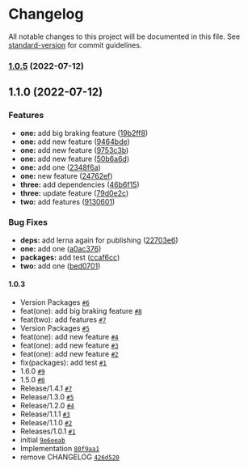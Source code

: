 # Changelog

All notable changes to this project will be documented in this file. See [standard-version](https://github.com/conventional-changelog/standard-version) for commit guidelines.

### [1.0.5](https://github.com/azu/monorepo-release-changesets/compare/v1.1.0...v1.0.5) (2022-07-12)

## 1.1.0 (2022-07-12)


### Features

* **one:** add big braking feature ([19b2ff8](https://github.com/azu/monorepo-release-changesets/commit/19b2ff83b386c9cca99bb6c12bc7173a04bde094))
* **one:** add new feature ([9464bde](https://github.com/azu/monorepo-release-changesets/commit/9464bdef9fb4f7d9ba4d0654b661b61872ec96c3))
* **one:** add new feature ([9753c3b](https://github.com/azu/monorepo-release-changesets/commit/9753c3b09007aec792ddc300b6ee4d8d0e228f7f))
* **one:** add new feature ([50b6a6d](https://github.com/azu/monorepo-release-changesets/commit/50b6a6d9337bce6ca5975676fe869aecd8cf4437))
* **one:** add one ([2348f6a](https://github.com/azu/monorepo-release-changesets/commit/2348f6aede39c9c649f941deee9f4a6705367c08))
* **one:** new feature ([24762ef](https://github.com/azu/monorepo-release-changesets/commit/24762ef2e818f84a105a1bb4c09e6f30bd7bd410))
* **three:** add dependencies ([46b6f15](https://github.com/azu/monorepo-release-changesets/commit/46b6f15eefbc767c786b1c6799bbd26a87b1633e))
* **three:** update feature ([79d0e2c](https://github.com/azu/monorepo-release-changesets/commit/79d0e2c730f6371b6f518d38a049efa367b1fd7b))
* **two:** add features ([9130601](https://github.com/azu/monorepo-release-changesets/commit/913060185bd994d1f8dfae7f912513d4f2656a1b))


### Bug Fixes

* **deps:** add lerna again for publishing ([22703e6](https://github.com/azu/monorepo-release-changesets/commit/22703e6624656ac73b9e90441e5d8e0e7909f395))
* **one:** add one ([a0ac376](https://github.com/azu/monorepo-release-changesets/commit/a0ac3764ed5165745b5651fdcc4648108787c164))
* **packages:** add test ([ccaf6cc](https://github.com/azu/monorepo-release-changesets/commit/ccaf6cc86ab7546f6b2f2a7ead416717d815b7e0))
* **two:** add one ([bed0701](https://github.com/azu/monorepo-release-changesets/commit/bed070168f3ff0194a9e6da739b18b6f86eca4f8))

#### 1.0.3

- Version Packages [`#6`](https://github.com/JantaeLeckie/monorepo-release-changesets/pull/6)
- feat(one): add big braking feature [`#8`](https://github.com/JantaeLeckie/monorepo-release-changesets/pull/8)
- feat(two): add features [`#7`](https://github.com/JantaeLeckie/monorepo-release-changesets/pull/7)
- Version Packages [`#5`](https://github.com/JantaeLeckie/monorepo-release-changesets/pull/5)
- feat(one): add new feature  [`#4`](https://github.com/JantaeLeckie/monorepo-release-changesets/pull/4)
- feat(one): add new feature [`#3`](https://github.com/JantaeLeckie/monorepo-release-changesets/pull/3)
- feat(one): add new feature [`#2`](https://github.com/JantaeLeckie/monorepo-release-changesets/pull/2)
- fix(packages): add test [`#1`](https://github.com/JantaeLeckie/monorepo-release-changesets/pull/1)
- 1.6.0 [`#9`](https://github.com/JantaeLeckie/monorepo-release-changesets/pull/9)
- 1.5.0 [`#8`](https://github.com/JantaeLeckie/monorepo-release-changesets/pull/8)
- Release/1.4.1 [`#7`](https://github.com/JantaeLeckie/monorepo-release-changesets/pull/7)
- Release/1.3.0 [`#5`](https://github.com/JantaeLeckie/monorepo-release-changesets/pull/5)
- Release/1.2.0 [`#4`](https://github.com/JantaeLeckie/monorepo-release-changesets/pull/4)
- Release/1.1.1 [`#3`](https://github.com/JantaeLeckie/monorepo-release-changesets/pull/3)
- Release/1.1.0 [`#2`](https://github.com/JantaeLeckie/monorepo-release-changesets/pull/2)
- Releases/1.0.1 [`#1`](https://github.com/JantaeLeckie/monorepo-release-changesets/pull/1)
- initial [`9e6eeab`](https://github.com/JantaeLeckie/monorepo-release-changesets/commit/9e6eeab361cdcc5c007fbc81f27512017a4bc4da)
- Implementation [`80f9aa1`](https://github.com/JantaeLeckie/monorepo-release-changesets/commit/80f9aa11121e9d84666c097a92d5fb7d37a5a2a8)
- remove CHANGELOG [`426d520`](https://github.com/JantaeLeckie/monorepo-release-changesets/commit/426d52097cc71cc7c2550fb649d5779504de2530)
